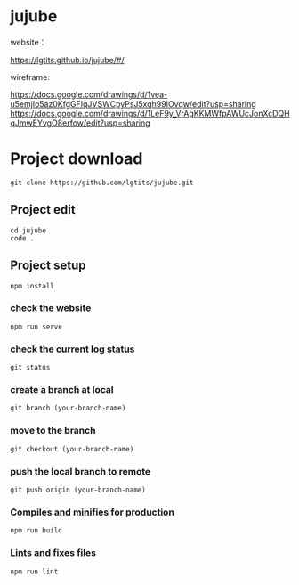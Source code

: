 # jujube

website：

https://lgtits.github.io/jujube/#/


wireframe:

https://docs.google.com/drawings/d/1vea-u5emjIo5az0KfgGFIqJVSWCpyPsJ5xqh99IOvqw/edit?usp=sharing
https://docs.google.com/drawings/d/1LeF9y_VrAgKKMWfpAWUcJonXcDQHqJmwEYvgO8erfow/edit?usp=sharing

# Project download
```
git clone https://github.com/lgtits/jujube.git
```

## Project edit
```
cd jujube
code .
```

## Project setup
```
npm install
```


### check the website
```
npm run serve
```


### check the current log status
```
git status
```

### create a branch at local
```
git branch (your-branch-name)
```

### move to the branch
```
git checkout (your-branch-name)
```

### push the local branch to remote
```
git push origin (your-branch-name)
```


### Compiles and minifies for production
```
npm run build
```

### Lints and fixes files
```
npm run lint
```


